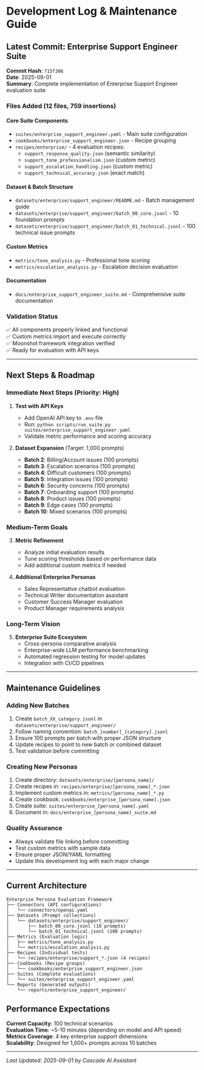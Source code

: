 # Development Log & Maintenance Guide

## Latest Commit: Enterprise Support Engineer Suite

**Commit Hash**: `715f306`  
**Date**: 2025-09-01  
**Summary**: Complete implementation of Enterprise Support Engineer evaluation suite

### Files Added (12 files, 759 insertions)

#### Core Suite Components
- `suites/enterprise_support_engineer.yaml` - Main suite configuration
- `cookbooks/enterprise_support_engineer.json` - Recipe grouping
- `recipes/enterprise/` - 4 evaluation recipes:
  - `support_response_quality.json` (semantic similarity)
  - `support_tone_professionalism.json` (custom metric)
  - `support_escalation_handling.json` (custom metric)
  - `support_technical_accuracy.json` (exact match)

#### Dataset & Batch Structure
- `datasets/enterprise/support_engineer/README.md` - Batch management guide
- `datasets/enterprise/support_engineer/batch_00_core.jsonl` - 10 foundation prompts
- `datasets/enterprise/support_engineer/batch_01_technical.jsonl` - 100 technical issue prompts

#### Custom Metrics
- `metrics/tone_analysis.py` - Professional tone scoring
- `metrics/escalation_analysis.py` - Escalation decision evaluation

#### Documentation
- `docs/enterprise_support_engineer_suite.md` - Comprehensive suite documentation

### Validation Status
✅ All components properly linked and functional  
✅ Custom metrics import and execute correctly  
✅ Moonshot framework integration verified  
✅ Ready for evaluation with API keys

---

## Next Steps & Roadmap

### Immediate Next Steps (Priority: High)
1. **Test with API Keys**
   - Add OpenAI API key to `.env` file
   - Run: `python scripts/run_suite.py suites/enterprise_support_engineer.yaml`
   - Validate metric performance and scoring accuracy

2. **Dataset Expansion** (Target: 1,000 prompts)
   - **Batch 2**: Billing/Account issues (100 prompts)
   - **Batch 3**: Escalation scenarios (100 prompts)
   - **Batch 4**: Difficult customers (100 prompts)
   - **Batch 5**: Integration issues (100 prompts)
   - **Batch 6**: Security concerns (100 prompts)
   - **Batch 7**: Onboarding support (100 prompts)
   - **Batch 8**: Product issues (100 prompts)
   - **Batch 9**: Edge cases (100 prompts)
   - **Batch 10**: Mixed scenarios (100 prompts)

### Medium-Term Goals
3. **Metric Refinement**
   - Analyze initial evaluation results
   - Tune scoring thresholds based on performance data
   - Add additional custom metrics if needed

4. **Additional Enterprise Personas**
   - Sales Representative chatbot evaluation
   - Technical Writer documentation assistant
   - Customer Success Manager evaluation
   - Product Manager requirements analysis

### Long-Term Vision
5. **Enterprise Suite Ecosystem**
   - Cross-persona comparative analysis
   - Enterprise-wide LLM performance benchmarking
   - Automated regression testing for model updates
   - Integration with CI/CD pipelines

---

## Maintenance Guidelines

### Adding New Batches
1. Create `batch_XX_category.jsonl` in `datasets/enterprise/support_engineer/`
2. Follow naming convention: `batch_[number]_[category].jsonl`
3. Ensure 100 prompts per batch with proper JSON structure
4. Update recipes to point to new batch or combined dataset
5. Test validation before committing

### Creating New Personas
1. Create directory: `datasets/enterprise/[persona_name]/`
2. Create recipes in: `recipes/enterprise/[persona_name]_*.json`
3. Implement custom metrics in: `metrics/[persona_name]_*.py`
4. Create cookbook: `cookbooks/enterprise_[persona_name].json`
5. Create suite: `suites/enterprise_[persona_name].yaml`
6. Document in: `docs/enterprise_[persona_name]_suite.md`

### Quality Assurance
- Always validate file linking before committing
- Test custom metrics with sample data
- Ensure proper JSON/YAML formatting
- Update this development log with each major change

---

## Current Architecture

```
Enterprise Persona Evaluation Framework
├── Connectors (API configurations)
│   └── connectors/openai.yaml
├── Datasets (Prompt collections)
│   └── datasets/enterprise/support_engineer/
│       ├── batch_00_core.jsonl (10 prompts)
│       └── batch_01_technical.jsonl (100 prompts)
├── Metrics (Evaluation logic)
│   ├── metrics/tone_analysis.py
│   └── metrics/escalation_analysis.py
├── Recipes (Individual tests)
│   └── recipes/enterprise/support_*.json (4 recipes)
├── Cookbooks (Recipe groups)
│   └── cookbooks/enterprise_support_engineer.json
├── Suites (Complete evaluations)
│   └── suites/enterprise_support_engineer.yaml
└── Reports (Generated outputs)
    └── reports/enterprise_support_engineer/
```

## Performance Expectations

**Current Capacity**: 100 technical scenarios  
**Evaluation Time**: ~5-10 minutes (depending on model and API speed)  
**Metrics Coverage**: 4 key enterprise support dimensions  
**Scalability**: Designed for 1,000+ prompts across 10 batches

---

*Last Updated: 2025-09-01 by Cascade AI Assistant*
